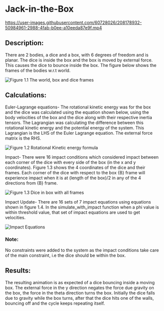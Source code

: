 # Jack-in-the-Box

https://user-images.githubusercontent.com/60728026/208178932-50984961-2988-4fab-b0ee-a10eeda87e9f.mp4

## Description:
There are 2 bodies, a dice and a box, with 6 degrees of freedom and is planar. The dice is inside the box and the box is moved by external force. This causes the dice to bounce inside the box. The figure below shows the frames of the bodies w.r.t world.

![Figure 1.1 The world, box and dice frames](https://user-images.githubusercontent.com/60728026/208177482-74399fa9-c42a-4b20-b09b-dfef9c08fd13.png)

## Calculations:
Euler-Lagrange equations- The rotational kinetic energy was for the box and the dice was calculated using the equation shown below, using the body velocities of the box and the dice along with their respective inertia tensors. The Lagrangian was calculating the difference between this rotational kinetic energy and the potential energy of the system.
This Lagrangian is the LHS of the Euler Lagrange equation. The external force matrix is the RHS.

![Figure 1.2 Rotational Kinetic energy formula](https://user-images.githubusercontent.com/60728026/208178042-0cc2c2c2-3ae8-41dd-85c5-305d267b4755.png)

Impact- There were 16 impact conditions which considered impact between each corner of the dice with every side of the box (in the x and y coordinates). Figure 1.3 shows the 4 coordinates of the dice and their frames. Each corner of the dice with respect to the box {B} frame will experience impact when it is at (length of the box)/2 in any of the 4 directions from {B} frame.

![Figure 1.3 Dice in box with all frames](https://user-images.githubusercontent.com/60728026/208178252-ee977e19-6da1-4aec-acfd-f3499d836a60.png)

Impact Update- There are 16 sets of 7 impact equations using equations shown in figure 1.4. In the simulate_with_impact function when a phi value is within threshold value, that set of impact equations are used to get velocities.

![Impact Equations](https://user-images.githubusercontent.com/60728026/208178584-a60b6a5c-ddf7-44b2-8be0-73bd0e47ef08.png)

### Note:
No constraints were added to the system as the impact conditions take care of the main constraint, i.e the dice should be within the box.

## Results:
The resulting animation is as expected of a dice bouncing inside a moving box. The external force in the y direction negates the force due gravity on the box, the force in the theta direction turns the box. Initially the dice falls due to gravity while the box turns, after that the dice hits one of the walls, bouncing off and the cycle keeps repeating itself. 
